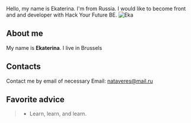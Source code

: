 Hello, my name is Ekaterina. I'm from Russia. I would like to become front and and developer with Hack Your Future BE.
![Eka](https://user-images.githubusercontent.com/59531760/72180676-ec1ce500-33e7-11ea-9b18-908d04db86d3.jpg)

## About me
My name is **Ekaterina**.
I live in Brussels

## Contacts
Contact me by email of necessary
Email: nataveres@mail.ru

## Favorite advice
> * Learn, learn, and learn.
